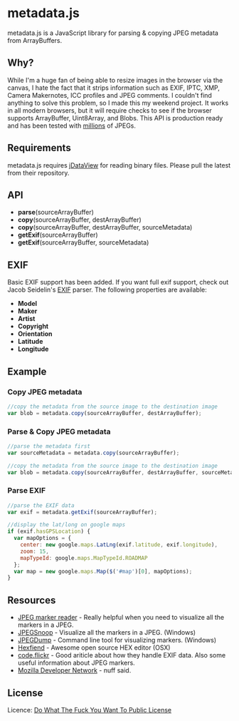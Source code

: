 # metadata.js
metadata.js is a JavaScript library for parsing & copying JPEG metadata from ArrayBuffers.

## Why?
While I'm a huge fan of being able to resize images in the browser via the canvas, I hate the fact that it strips information such as EXIF, IPTC, XMP, Camera Makernotes, ICC profiles and JPEG comments. I couldn't find anything to solve this problem, so I made this my weekend project. It works in all modern browsers, but it will require checks to see if the browser supports ArrayBuffer, Uint8Array, and Blobs. This API is production ready and has been tested with [millions](https://www.myspace.com) of JPEGs.

## Requirements
metadata.js requires [jDataView](https://github.com/vjeux/jDataView) for reading binary files. Please pull the latest from their repository.

## API
* **parse**(sourceArrayBuffer)
* **copy**(sourceArrayBuffer, destArrayBuffer)
* **copy**(sourceArrayBuffer, destArrayBuffer, sourceMetadata)
* **getExif**(sourceArrayBuffer)
* **getExif**(sourceArrayBuffer, sourceMetadata)

## EXIF
Basic EXIF support has been added. If you want full exif support, check out Jacob Seidelin's [EXIF](http://blog.nihilogic.dk/2008/05/reading-exif-data-with-javascript.html) parser. The following properties are available:

* **Model**
* **Maker**
* **Artist**
* **Copyright**
* **Orientation**
* **Latitude**
* **Longitude**

## Example

### Copy JPEG metadata
``` js
//copy the metadata from the source image to the destination image
var blob = metadata.copy(sourceArrayBuffer, destArrayBuffer);
```

### Parse & Copy JPEG metadata
``` js
//parse the metadata first
var sourceMetadata = metadata.copy(sourceArrayBuffer);

//copy the metadata from the source image to the destination image
var blob = metadata.copy(sourceArrayBuffer, destArrayBuffer, sourceMetadata);
```

### Parse EXIF
``` js
//parse the EXIF data
var exif = metadata.getExif(sourceArrayBuffer);

//display the lat/long on google maps
if (exif.hasGPSLocation) {
  var mapOptions = {
    center: new google.maps.LatLng(exif.latitude, exif.longitude),
    zoom: 15,
    mapTypeId: google.maps.MapTypeId.ROADMAP
  };
  var map = new google.maps.Map($('#map')[0], mapOptions);
}
```

## Resources
* [JPEG marker reader](http://fhtr.org/DataStream.js/jpeg.html) - Really helpful when you need to visualize all the markers in a JPEG.
* [JPEGSnoop](http://www.impulseadventure.com/photo/jpeg-snoop.html) - Visualize all the markers in a JPEG. (Windows)
* [JPEGDump](http://www.a-kat.com/programming/cpp/jpeg/JPEGDump.html) - Command line tool for visualizing markers. (Windows)
* [Hexfiend](http://ridiculousfish.com/hexfiend/) - Awesome open source HEX editor (OSX)
* [code.flickr](http://code.flickr.net/2012/06/01/parsing-exif-client-side-using-javascript-2/) - Good ariticle about how they handle EXIF data. Also some useful information about JPEG markers.
* [Mozilla Developer Network](https://developer.mozilla.org/) - nuff said.

## License
Licence: [Do What The Fuck You Want To Public License](http://sam.zoy.org/wtfpl/)
